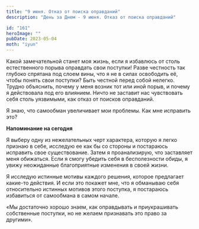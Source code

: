 ```yaml
---
title: "9 июня. Отказ от поиска оправданий"
description: "День за Днем - 9 июня. Отказ от поиска оправданий"

id: "161"
heroImage: ""
pubDate: 2023-05-04
moth: "iyun"
---
```


Какой замечательной станет моя жизнь, если я избавлюсь от столь естественного
порыва оправдать свои поступки! Разве честность так глубоко спрятана под слоем
вины, что я не в силах освободить её, чтобы понять свои поступки? Быть честной
перед собой нелегко. Трудно объяснить, почему у меня возник тот или иной
порыв, и почему я действовала под его влиянием. Ничто не заставит нас
чувствовать себя столь уязвимыми, как отказ от поисков оправданий.

Я знаю, что самообман увеличивает мои проблемы. Как мне исправить это?

**Напоминание на сегодня**

Я выберу одну из нежелательных черт характера, которую я легко признаю в себе,
исследую ее как бы со стороны и постараюсь исправить свое существование. Затем
я проанализирую, что заставляет меня обижаться. Если я смогу убедить себя в
бесполезности обиды, я увижу неожиданные благоприятные изменения в своей
жизни.

Я исследую истинные мотивы каждого решения, которое предлагает какие-то
действия. И если это покажет мне, что я обманываю себя относительно истинных
мотивов этого поступка, я постараюсь избавиться от самообмана в самом начале.

«Мы достаточно хорошо знаем, как оправдывать и приукрашивать собственные
поступки, но не желаем признавать это право за другими».
